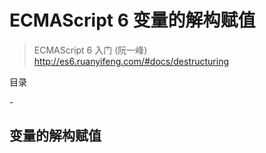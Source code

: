# ECMAScript 6 变量的解构赋值

> ECMAScript 6 入门 (阮一峰) http://es6.ruanyifeng.com/#docs/destructuring

目录

-[]()

## 变量的解构赋值

